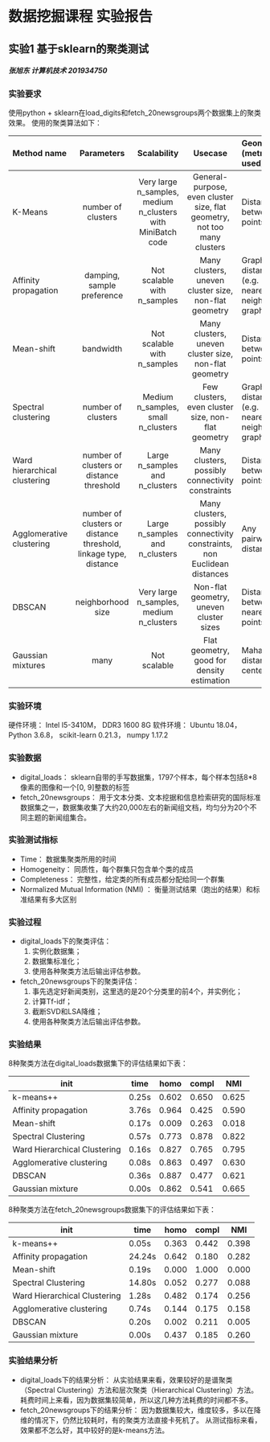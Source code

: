 # 数据挖掘课程 实验报告

## 实验1 基于sklearn的聚类测试

##### 张旭东 计算机技术 201934750

### 实验要求
使用python + sklearn在load_digits和fetch_20newsgroups两个数据集上的聚类效果。
使用的聚类算法如下：

| Method name | Parameters | Scalability | Usecase | Geometry (metric used) |
| :- | :-: | :-: | :-: | :-  |
| K-Means | number of clusters | Very large n_samples, medium n_clusters with MiniBatch code | General-purpose, even cluster size, flat geometry, not too many clusters | Distances between points |
| Affinity propagation | damping, sample preference | Not scalable with n_samples | Many clusters, uneven cluster size, non-flat geometry | Graph distance (e.g. nearest-neighbor graph) |
| Mean-shift | 	bandwidth | Not scalable with n_samples | Many clusters, uneven cluster size, non-flat geometry | Distances between points |
| Spectral clustering | number of clusters | Medium n_samples, small n_clusters | Few clusters, even cluster size, non-flat geometry | Graph distance (e.g. nearest-neighbor graph) |
| Ward hierarchical clustering | number of clusters or distance threshold | Large n_samples and n_clusters | Many clusters, possibly connectivity constraints | Distances between points |
| Agglomerative clustering | number of clusters or distance threshold, linkage type, distance | Large n_samples and n_clusters | Many clusters, possibly connectivity constraints, non Euclidean distances | Any pairwise distance |
| DBSCAN | neighborhood size | Very large n_samples, medium n_clusters | Non-flat geometry, uneven cluster sizes | Distances between nearest points |
| Gaussian mixtures | many | Not scalable | Flat geometry, good for density estimation | Mahalanobis distances to centers | 

### 实验环境
硬件环境： Intel I5-3410M， DDR3 1600 8G
软件环境： Ubuntu 18.04， Python 3.6.8， scikit-learn 0.21.3， numpy 1.17.2

### 实验数据
- digital_loads：
    sklearn自带的手写数据集，1797个样本，每个样本包括8*8像素的图像和一个[0, 9]整数的标签
- fetch_20newsgroups：
    用于文本分类、文本挖据和信息检索研究的国际标准数据集之一，数据集收集了大约20,000左右的新闻组文档，均匀分为20个不同主题的新闻组集合。

### 实验测试指标
- Time：
    数据集聚类所用的时间
- Homogeneity：
    同质性，每个群集只包含单个类的成员
- Completeness：
    完整性，给定类的所有成员都分配给同一个群集
- Normalized Mutual Information (NMI) ：
    衡量测试结果（跑出的结果）和标准结果有多大区别

### 实验过程
- digital_loads下的聚类评估：
    1. 实例化数据集；
    2. 数据集标准化；
    3. 使用各种聚类方法后输出评估参数。
- fetch_20newsgroups下的聚类评估：
    1. 事先选定好新闻类别，这里选的是20个分类里的前4个，并实例化；
    2. 计算Tf-idf；
    3. 截断SVD和LSA降维；
    4. 使用各种聚类方法后输出评估参数。

### 实验结果
8种聚类方法在digital_loads数据集下的评估结果如下表：

|init	|						time|	homo|	compl|	NMI|
| ----- | ----                      | ----  | ----  | ---- |
|k-means++|                   	0.25s|	0.602|	0.650|	0.625|	
|Affinity propagation|        	3.76s|	0.964|	0.425|	0.590|	
|Mean-shift|                  	0.17s|	0.009|	0.263|	0.018|	
|Spectral Clustering|         	0.57s|	0.773|	0.878|	0.822|	
|Ward Hierarchical Clustering|	0.16s|	0.827|	0.765|	0.795|	
|Agglomerative clustering|    	0.08s|	0.863|	0.497|	0.630|	
|DBSCAN|                      	0.36s|	0.887|	0.477|	0.621|	
|Gaussian mixture|              0.00s|	0.862|	0.541|	0.665|

8种聚类方法在fetch_20newsgroups数据集下的评估结果如下表：

|init	|						time|	homo|	compl|	NMI|
| ----- | ----                      | ----  | ----  | ---- |
|k-means++|                   	0.05s|	0.363|	0.442|	0.398|	
|Affinity propagation|        	24.24s|	0.642|	0.180|	0.282|	
|Mean-shift|                  	0.19s|	0.000|	1.000|	0.000|	
|Spectral Clustering|         	14.80s|	0.052|	0.277|	0.088|	
|Ward Hierarchical Clustering|	1.28s|	0.482|	0.174|	0.256|	
|Agglomerative clustering|    	0.74s|	0.144|	0.175|	0.158|	
|DBSCAN|                      	0.20s|	0.002|	0.211|	0.005|	
|Gaussian mixture|              0.00s|	0.437|	0.185|	0.260|

### 实验结果分析
- digital_loads下的结果分析：
    从实验结果来看，效果较好的是谱聚类（Spectral Clustering）方法和层次聚类（Hierarchical Clustering）方法。
    耗费时间上来看，因为数据集较简单，所以这几种方法耗费的时间都不多。
- fetch_20newsgroups下的结果分析：
    因为数据集较大，维度较多，多以在降维的情况下，仍然比较耗时，有的聚类方法直接卡死机了。
    从测试指标来看，效果都不怎么好，其中较好的是k-means方法。
